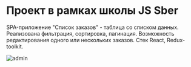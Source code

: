 # Проект в рамках школы JS Sber

SPA-приложение "Список заказов" - таблица со списком данных. Реализована фильтрация, сортировка, пагинация. Возможность редактирования одного или нескольких заказов.
Стек React, Redux-toolkit.

![admin](https://user-images.githubusercontent.com/63904240/209444763-b459601d-63f5-4233-bb98-58dbf5bd07ab.JPG)

